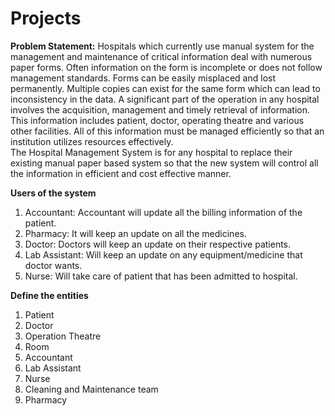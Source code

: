 # Projects
**Problem Statement:** Hospitals which currently use manual system for the management and maintenance of critical information deal with numerous paper forms. Often information on the form is incomplete or does not follow management standards. Forms can be easily misplaced and lost permanently. Multiple copies can exist for the same form which can lead to inconsistency in the data. 
A significant part of the operation in any hospital involves the acquisition, management and timely retrieval of information. This information includes patient, doctor, operating theatre and various other facilities. All of this information must be managed efficiently so that an institution utilizes resources effectively.  
The Hospital Management System is for any hospital to replace their existing manual paper based system so that the new system will control all the information in efficient and cost effective manner. 

**Users of the system**
1. Accountant: Accountant will update all the billing information of the patient. 
2. Pharmacy: It will keep an update on all the medicines. 
3. Doctor: Doctors will keep an update on their respective patients. 
4. Lab Assistant: Will keep an update on any equipment/medicine that doctor wants. 
5. Nurse: Will take care of patient that has been admitted to hospital.

**Define the entities** 
1. Patient 
2. Doctor
3. Operation Theatre
4. Room
5. Accountant
6. Lab Assistant
7. Nurse
8. Cleaning and Maintenance team
9. Pharmacy

